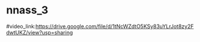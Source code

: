 # nnass_3
#video_link:https://drive.google.com/file/d/1tNcWZdtO5KSy83uYLrJot8zy2FdwtUKZ/view?usp=sharing
